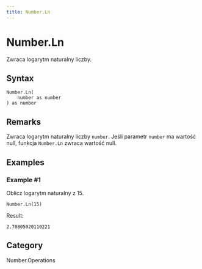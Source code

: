 ```yaml
---
title: Number.Ln
---
```


# Number.Ln


Zwraca logarytm naturalny liczby.


## Syntax

```powerquery
Number.Ln(
    number as number
) as number
```


## Remarks

Zwraca logarytm naturalny liczby <code>number</code>. Jeśli parametr <code>number</code> ma wartość null, funkcja <code>Number.Ln</code> zwraca wartość null.


## Examples

### Example #1 
Oblicz logarytm naturalny z 15.
```powerquery
Number.Ln(15)
```

Result: 
```powerquery
2.70805020110221
```




## Category
Number.Operations
